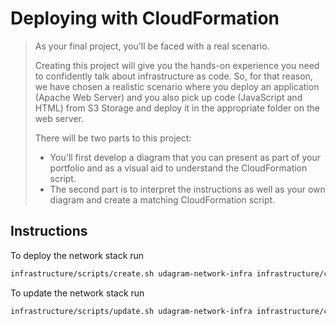 # Deploying with CloudFormation

> As your final project, you'll be faced with a real scenario.
>
> Creating this project will give you the hands-on experience you need to confidently talk about infrastructure as code. So, for that reason, we have chosen a realistic scenario where you deploy an application (Apache Web Server) and you also pick up code (JavaScript and HTML) from S3 Storage and deploy it in the appropriate folder on the web server.
>
> There will be two parts to this project:
>
> - You'll first develop a diagram that you can present as part of your portfolio and as a visual aid to understand the CloudFormation script.
> - The second part is to interpret the instructions as well as your own diagram and create a matching CloudFormation script.


## Instructions

To deploy the network stack run

```sh
infrastructure/scripts/create.sh udagram-network-infra infrastructure/cloudformation/stacks/network.yml infrastructure/cloudformation/parameters/network-parameters.json
```

To update the network stack run

```sh
infrastructure/scripts/update.sh udagram-network-infra infrastructure/cloudformation/stacks/network.yml infrastructure/cloudformation/parameters/network-parameters.json
```